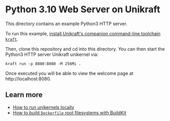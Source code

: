 # Python 3.10 Web Server on Unikraft

This directory contains an example Python3 HTTP server.

To run this example, [install Unikraft's companion command-line toolchain `kraft`](https://unikraft.org/docs/cli).

Then, clone this repository and cd into this directory.
You can then start the Python3 HTTP server Unikraft unikernel via:

```
kraft run -p 8080:8080 -M 256Mi .
```

Once executed you will be able to view the welcome page at http://localhost:8080.

## Learn more

- [How to run unikernels locally](https://unikraft.org/docs/cli/running)
- [How to build `Dockerfile` root filesystems with BuildKit](https://unikraft.org/docs/getting-started/integrations/buildkit)
